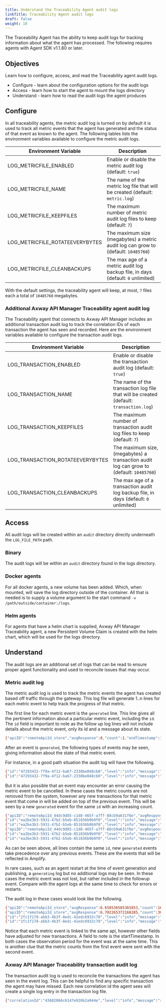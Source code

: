 ```yaml
---
title: Understand the Traceability Agent audit logs
linkTitle: Traceability Agent audit logs
draft: false
weight: 10
---
```

The Traceability Agent has the ability to keep audit logs for tracking information about what the agent has processed.  The following requires agents with Agent SDK v1.1.80 or later.

## Objectives

Learn how to configure, access, and read the Traceability agent audit logs.

* Configure - learn about the configuration options for the audit logs
* Access - learn how to start the agent to mount the logs directory
* Understand - learn how to read the audit logs the agent produces

## Configure

In all traceability agents, the metric audit log is turned on by default it is used to track all metric events that the agent has generated and the status of that event as known to the agent. The following tables lists the environment variables available to configure the metric audit logs.

| Environment Variable            | Description                                                                         |
| ------------------------------- | ----------------------------------------------------------------------------------- |
| LOG_METRICFILE_ENABLED          | Enable or disable the metric audit log (default: `true`)                            |
| LOG_METRICFILE_NAME             | The name of the metric log file that will be created (default: `metric.log`)        |
| LOG_METRICFILE_KEEPFILES        | The maximum number of metric audit log files to keep (default: `7`)                 |
| LOG_METRICFILE_ROTATEEVERYBYTES | The maximum size (megabytes) a metric audit log can grow to (default: `10485760`) |
| LOG_METRICFILE_CLEANBACKUPS     | The max age of a metric audit log backup file, in days (default: `0` unlimited)     |

With the default settings, the traceability agent will keep, at most, `7` files each a total of `10485760` megabytes.

### Additional Axway API Manager Traceability agent audit log

The Traceability agent that connects to Axway API Manager includes an additional transaction audit log to track the correlation IDs of each transaction the agent has seen and recorded. Here are the environment variables available to configure the transaction audit logs.

| Environment Variable             | Description                                                                              |
| -------------------------------- | ---------------------------------------------------------------------------------------- |
| LOG_TRANSACTION_ENABLED          | Enable or disable the transaction audit log (default: `true`)                            |
| LOG_TRANSACTION_NAME             | The name of the transaction log file that will be created (default: `transaction.log`)   |
| LOG_TRANSACTION_KEEPFILES        | The maximum number of transaction audit log files to keep (default: `7`)                 |
| LOG_TRANSACTION_ROTATEEVERYBYTES | The maximum size, (megabytes) a transaction audit log can grow to (default: `10485760`) |
| LOG_TRANSACTION_CLEANBACKUPS     | The max age of a transaction audit log backup file, in days (default: `0` unlimited)     |

## Access

All audit logs will be created within an `audit` directory directly underneath the `LOG_FILE_PATH` path.

### Binary

The audit logs will be within an `audit` directory found in the logs directory.

### Docker agents

For all docker agents, a new volume has been added. Which, when mounted, will save the log directory outside of the container. All that is needed is to supply a volume argument to the start command `-v /path/outside/container:/logs`.

### Helm agents

For agents that have a helm chart is supplied, Axway API Manager Traceability agent, a new Persistent Volume Claim is created with the helm chart, which will be used for the logs directory.

## Understand

The audit logs are an additional set of logs that can be read to ensure proper agent functionality and used to reconcile issues that may occur.

### Metric audit log

The metric audit log is used to track the metric events the agent has created based off traffic through the gateway. This log file will generate 1..n lines for each metric event to help track the progress of that metric.

The first line for each metric event is the `generated` line. This line gives all the pertinent information about a particular metric event, including the `id`. The `id` field is important to note as the follow up log lines will not include details about the metric event, only its id and a message about its state.

```bash
{"apiID":"remoteApiId_store","avgResponse":8,"count":1,"endTimestamp":1713556832244,"id":"47293432-7f9a-4f12-ba67-2338be048cb0","level":"info","maxResponse":8,"message":"generated","minResponse":8,"startTimestamp":1713556375134,"status":"403","time":"2024-04-19T20:00:32Z"}
```

After an event is `generated`, the following types of events may be seen, giving information about the state of that metric event.

For instance, in a good path situation the audit log will have the following.

```bash
{"id":"47293432-7f9a-4f12-ba67-2338be048cb0","level":"info","message":"publishing","time":"2024-04-19T20:00:32Z"}
{"id":"47293432-7f9a-4f12-ba67-2338be048cb0","level":"info","message":"published","time":"2024-04-19T20:00:32Z"}
```

But it is also possible that an event may encounter an error causing the metric event to be cancelled. In these cases the metric counts are not removed from the system, however any new transactions for that metric event that come in will be added on top of the previous event. This will be seen by a new `generated` event for the same `id` with an increasing count.

```bash
{"apiID":"remoteApiId_44dc9d85-c1d8-465f-a7ff-88cb9a631f6e","avgResponse":1318,"count":40,"endTimestamp":1712933224025,"id":"ea2be3b3-5931-47b2-b5eb-851036b9b9f0","level":"info","maxResponse":1318,"message":"generated","minResponse":1318,"startTimestamp":1712932910655,"status":"200","time":"2024-04-12T07:47:04-07:00"}
{"id":"ea2be3b3-5931-47b2-b5eb-851036b9b9f0","level":"info","message":"publishing","time":"2024-04-12T07:47:35-07:00"}
{"id":"ea2be3b3-5931-47b2-b5eb-851036b9b9f0","level":"info","message":"event cancelled, counts added at next publish","time":"2024-04-12T07:47:35-07:00"}
{"apiID":"remoteApiId_44dc9d85-c1d8-465f-a7ff-88cb9a631f6e","avgResponse":1318,"count":100,"endTimestamp":1712933652207,"id":"ea2be3b3-5931-47b2-b5eb-851036b9b9f0","level":"info","maxResponse":1318,"message":"generated","minResponse":1318,"startTimestamp":1712932910655,"status":"200","time":"2024-04-12T07:54:12-07:00"}
{"id":"ea2be3b3-5931-47b2-b5eb-851036b9b9f0","level":"info","message":"publishing","time":"2024-04-12T07:54:24-07:00"}
{"id":"ea2be3b3-5931-47b2-b5eb-851036b9b9f0","level":"info","message":"published","time":"2024-04-12T07:54:25-07:00"}
```

As can be seen above, all lines contain the same `id`, new `generated` events take precedence over any previous events. These are the events that will be reflected in Amplify.

In rare cases, such as an agent restart at the time of event generation and publishing, a `generating` log but no additional logs may be seen. In these cases the metric event was not lost, but rather included in the followup event. Compare with the agent logs at the same time to check for errors or restarts.

The audit log in these cases would look like the following.

```bash
{"apiID":"remoteApiId_store","avgResponse":6.658536585365853,"count":164,"endTimestamp":1713564740997,"id":"286639d4-af0b-4bd9-8912-71a8cb99dccd","level":"info","maxResponse":9,"message":"generated","minResponse":6,"startTimestamp":1713558936461,"status":"403","time":"2024-04-19T22:12:20Z"}
{"apiID":"remoteApiId_store","avgResponse":6.702265372168285,"count":309,"endTimestamp":1713565867138,"id":"2fc1f178-abb3-4b3f-8edc-41edc6932c70","level":"info","maxResponse":17,"message":"generated","minResponse":6,"startTimestamp":1713558936461,"status":"403","time":"2024-04-19T22:31:07Z"}
{"id":"2fc1f178-abb3-4b3f-8edc-41edc6932c70","level":"info","message":"publishing","time":"2024-04-19T22:31:07Z"}
{"id":"2fc1f178-abb3-4b3f-8edc-41edc6932c70","level":"info","message":"published","time":"2024-04-19T22:31:08Z"}
```

Notice that each metric event is linked to the same api, however other fields have adjusted for new transactions. A field to note is the startTimestamp. In both cases the observation period for the event was at the same time. This is another clue that the metric counts from the first event were sent with the second event.

### Axway API Manager Traceability transaction audit log

The transaction audit log is used to reconcile the transactions the agent has seen in the event log. This can be helpful to find any specific transaction the agent may have missed.  Each new correlation id the agent sees will create a single log entry in the transaction log file.

```bash
{"correlationId":"43682066c6147e926b2a944e","level":"info","message":"recorded","time":"2024-04-18T00:24:37Z"}
```
